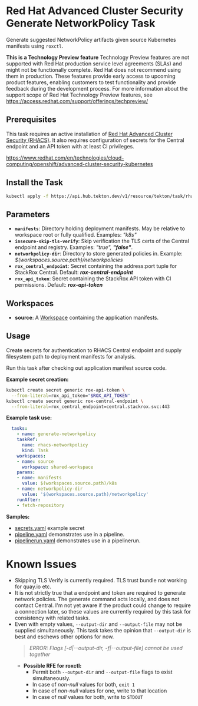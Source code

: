 # Red Hat Advanced Cluster Security Generate NetworkPolicy Task

Generate suggested NetworkPolicy artifacts given source Kubernetes manifests using `roxctl`.

**This is a Technology Preview feature**
Technology Preview features are not supported with Red Hat production service level agreements (SLAs) and might not be functionally complete. Red Hat does not recommend using them in production. These features provide early access to upcoming product features, enabling customers to test functionality and provide feedback during the development process. For more information about the support scope of Red Hat Technology Preview features, see <https://access.redhat.com/support/offerings/techpreview/>

## Prerequisites

This task requires an active installation of [Red Hat Advanced Cluster Security (RHACS)](https://www.redhat.com/en/resources/advanced-cluster-security-for-kubernetes-datasheet).  It also requires configuration of secrets for the Central endpoint and an API token with at least CI privileges.

<https://www.redhat.com/en/technologies/cloud-computing/openshift/advanced-cluster-security-kubernetes>

## Install the Task

```bash
kubectl apply -f https://api.hub.tekton.dev/v1/resource/tekton/task/rhacs-networkpolicy/3.73/raw
```

## Parameters

- **`manifests`**: Directory holding deployment manifests. May be relative to workspace root or fully qualified. Examples: _"k8s"_
- **`insecure-skip-tls-verify`**: Skip verification the TLS certs of the Central endpoint and registry. Examples: _"true", **"false"**_.
- **`networkpolicy-dir`**: Directory to store generated policies in. Example: _$(workspaces.source.path)/networkpolicies_
- **`rox_central_endpoint`**: Secret containing the address:port tuple for StackRox Central. Default: _**rox-central-endpoint**_
- **`rox_api_token`**: Secret containing the StackRox API token with CI permissions. Default: _**rox-api-token**_

## Workspaces

- **source**: A [Workspace](https://github.com/tektoncd/pipeline/blob/main/docs/workspaces.md) containing the application manifests.

## Usage

Create secrets for authentication to RHACS Central endpoint and supply filesystem path to deployment manifests for analysis.

Run this task after checking out application manifest source code.


**Example secret creation:**

```bash
kubectl create secret generic rox-api-token \
  --from-literal=rox_api_token="$ROX_API_TOKEN"
kubectl create secret generic rox-central-endpoint \
  --from-literal=rox_central_endpoint=central.stackrox.svc:443
```

**Example task use:**

```yaml
  tasks:
    - name: generate-networkpolicy
    taskRef:
      name: rhacs-networkpolicy
      kind: Task
    workspaces:
    - name: source
      workspace: shared-workspace
    params:
    - name: manifests
      value: $(workspaces.source.path)/k8s
    - name: networkpolicy-dir
      value: '$(workspaces.source.path)/networkpolicy'
    runAfter:
    - fetch-repository
```

**Samples:**

* [secrets.yaml](samples/secrets.yaml) example secret
* [pipeline.yaml](samples/pipeline.yaml) demonstrates use in a pipeline.
* [pipelinerun.yaml](samples/pipelinerun.yaml) demonstrates use in a pipelinerun.

# Known Issues

* Skipping TLS Verify is currently required. TLS trust bundle not working for quay.io etc.
* It is not strictly true that a endpoint and token are required to generate network policies. The generate command acts locally, and does not contact Central. I'm not yet aware if the product could change to require a connection later, so these values are currently required by this task for consistency with related tasks.
* Even with empty values, `--output-dir` and `--output-file` may not be supplied simultaneously. This task takes the opinion that `--output-dir` is best and eschews other options for now.
  > _ERROR:    Flags [-d|--output-dir, -f|--output-file] cannot be used together_
  * **Possible RFE for roxctl:**
    * Permit both `--output-dir` and `--output-file` flags  to exist simultaneously.
    * In case of _non-null_ values for both, `exit 1`
    * In case of _non-null_ values for one, write to that location
    * In case of _null_ values for both, write to `STDOUT`
